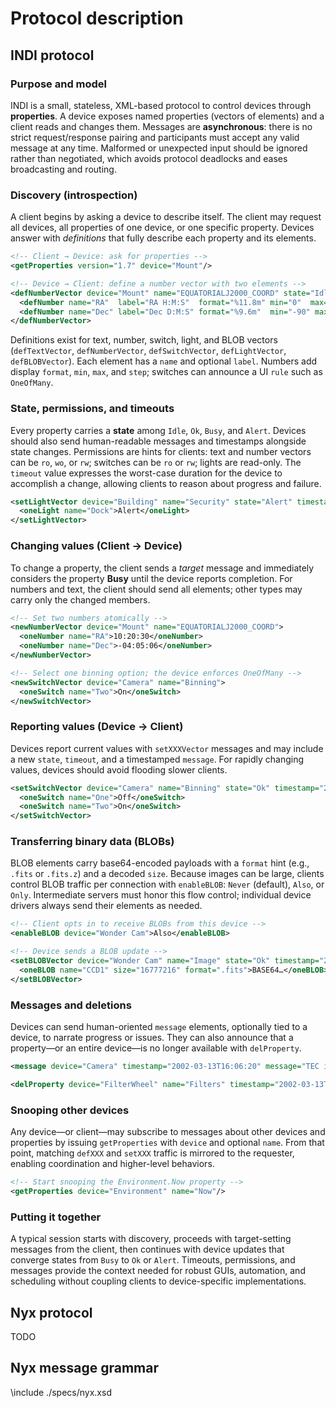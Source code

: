 # Protocol description

## INDI protocol

### Purpose and model

INDI is a small, stateless, XML-based protocol to control devices through **properties**. A device exposes
named properties (vectors of elements) and a client reads and changes them. Messages are **asynchronous**:
there is no strict request/response pairing and participants must accept any valid message at any time.
Malformed or unexpected input should be ignored rather than negotiated, which avoids protocol deadlocks
and eases broadcasting and routing.

### Discovery (introspection)

A client begins by asking a device to describe itself. The client may request all devices, all properties
of one device, or one specific property. Devices answer with *definitions* that fully describe each property
and its elements.

```xml
<!-- Client → Device: ask for properties -->
<getProperties version="1.7" device="Mount"/>

<!-- Device → Client: define a number vector with two elements -->
<defNumberVector device="Mount" name="EQUATORIALJ2000_COORD" state="Idle" perm="rw" timeout="50" label="J2000 Equatorial">
  <defNumber name="RA"  label="RA H:M:S"  format="%11.8m" min="0"  max="24">0</defNumber>
  <defNumber name="Dec" label="Dec D:M:S" format="%9.6m"  min="-90" max="90">0</defNumber>
</defNumberVector>
```

Definitions exist for text, number, switch, light, and BLOB vectors (`defTextVector`, `defNumberVector`,
`defSwitchVector`, `defLightVector`, `defBLOBVector`). Each element has a `name` and optional `label`. Numbers
add display `format`, `min`, `max`, and `step`; switches can announce a UI `rule` such as `OneOfMany`.

### State, permissions, and timeouts

Every property carries a **state** among `Idle`, `Ok`, `Busy`, and `Alert`. Devices should also send human-readable
messages and timestamps alongside state changes. Permissions are hints for clients: text and number vectors can be
`ro`, `wo`, or `rw`; switches can be `ro` or `rw`; lights are read-only. The `timeout` value expresses the
worst-case duration for the device to accomplish a change, allowing clients to reason about progress and failure.

```xml
<setLightVector device="Building" name="Security" state="Alert" timestamp="2002-03-13T16:06:20">
  <oneLight name="Dock">Alert</oneLight>
</setLightVector>
```

### Changing values (Client → Device)

To change a property, the client sends a *target* message and immediately considers the property **Busy** until the
device reports completion. For numbers and text, the client should send all elements; other types may carry only
the changed members.

```xml
<!-- Set two numbers atomically -->
<newNumberVector device="Mount" name="EQUATORIALJ2000_COORD">
  <oneNumber name="RA">10:20:30</oneNumber>
  <oneNumber name="Dec">-04:05:06</oneNumber>
</newNumberVector>

<!-- Select one binning option; the device enforces OneOfMany -->
<newSwitchVector device="Camera" name="Binning">
  <oneSwitch name="Two">On</oneSwitch>
</newSwitchVector>
```

### Reporting values (Device → Client)

Devices report current values with `setXXXVector` messages and may include a new `state`, `timeout`, and a
timestamped `message`. For rapidly changing values, devices should avoid flooding slower clients.

```xml
<setSwitchVector device="Camera" name="Binning" state="Ok" timestamp="2002-03-13T16:04:02" message="Binning 2:1 selected">
  <oneSwitch name="One">Off</oneSwitch>
  <oneSwitch name="Two">On</oneSwitch>
</setSwitchVector>
```

### Transferring binary data (BLOBs)

BLOB elements carry base64-encoded payloads with a `format` hint (e.g., `.fits` or `.fits.z`) and a decoded
`size`. Because images can be large, clients control BLOB traffic per connection with `enableBLOB`:
`Never` (default), `Also`, or `Only`. Intermediate servers must honor this flow control; individual device
drivers always send their elements as needed.

```xml
<!-- Client opts in to receive BLOBs from this device -->
<enableBLOB device="Wonder Cam">Also</enableBLOB>

<!-- Device sends a BLOB update -->
<setBLOBVector device="Wonder Cam" name="Image" state="Ok" timestamp="2002-03-13T16:05:00">
  <oneBLOB name="CCD1" size="16777216" format=".fits">BASE64…</oneBLOB>
</setBLOBVector>
```

### Messages and deletions

Devices can send human-oriented `message` elements, optionally tied to a device, to narrate progress or issues.
They can also announce that a property—or an entire device—is no longer available with `delProperty`.

```xml
<message device="Camera" timestamp="2002-03-13T16:06:20" message="TEC is approaching target temperature"/>

<delProperty device="FilterWheel" name="Filters" timestamp="2002-03-13T16:07:00" message="Wheel disconnected"/>
```

### Snooping other devices

Any device—or client—may subscribe to messages about other devices and properties by issuing `getProperties`
with `device` and optional `name`. From that point, matching `defXXX` and `setXXX` traffic is mirrored to
the requester, enabling coordination and higher-level behaviors.

```xml
<!-- Start snooping the Environment.Now property -->
<getProperties device="Environment" name="Now"/>
```

### Putting it together

A typical session starts with discovery, proceeds with target-setting messages from the client, then continues
with device updates that converge states from `Busy` to `Ok` or `Alert`. Timeouts, permissions, and messages
provide the context needed for robust GUIs, automation, and scheduling without coupling clients to device-specific
implementations.

## Nyx protocol

TODO

## Nyx message grammar

\include ./specs/nyx.xsd
